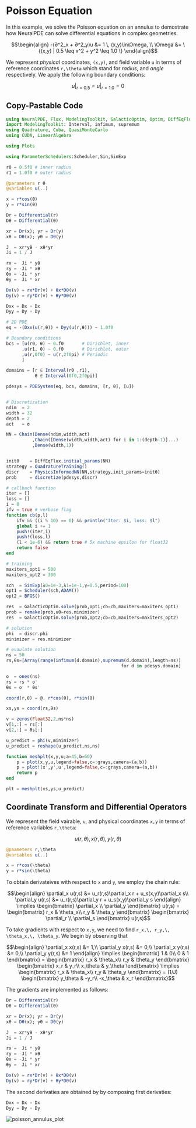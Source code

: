 # Poisson Equation

In this example, we solve the Poisson equation on an annulus to demostrate how NeuralPDE can solve differential equations in complex geometries.

```math
\begin{align}
-(∂^2_x + ∂^2_y)u &= 1 \, (x,y)\in\Omega, \\
\Omega &= \{(x,y) | 0.5 \leq x^2 + y^2 \leq 1.0 \}
\end{align}
```

We represent *physical* coordinates, ``(x,y)``, and field variable ``u`` in terms of reference coordinates ``r,\theta`` which stand for *radius*, and *angle* respectively. We apply the following boundary conditions:

```math
u|_{r=0.5} = u|_{r=1.0} = 0
```

## Copy-Pastable Code

```julia
using NeuralPDE, Flux, ModelingToolkit, GalacticOptim, Optim, DiffEqFlux
import ModelingToolkit: Interval, infimum, supremum
using Quadrature, Cuba, QuasiMonteCarlo
using CUDA, LinearAlgebra

using Plots

using ParameterSchedulers:Scheduler,Sin,SinExp

r0 = 0.5f0 # inner radius
r1 = 1.0f0 # outer radius

@parameters r θ
@variables u(..)

x = r*cos(θ)
y = r*sin(θ)

Dr = Differential(r)
Dθ = Differential(θ)

xr = Dr(x); yr = Dr(y)
xθ = Dθ(x); yθ = Dθ(y)

J  = xr*yθ - xθ*yr
Ji = 1 / J

rx =  Ji * yθ
ry = -Ji * xθ
θx = -Ji * yr
θy =  Ji * xr

Dx(v) = rx*Dr(v) + θx*Dθ(v)
Dy(v) = ry*Dr(v) + θy*Dθ(v)

Dxx = Dx ∘ Dx
Dyy = Dy ∘ Dy

# 2D PDE
eq = -(Dxx(u(r,θ)) + Dyy(u(r,θ))) ~ 1.0f0

# Boundary conditions
bcs = [u(r0, θ) ~ 0.f0       # Dirichlet, inner
      ,u(r1, θ) ~ 0.f0       # Dirichlet, outer
      ,u(r,0f0) ~ u(r,2f0pi) # Periodic
      ]

domains = [r ∈ Interval(r0 ,r1),
           θ ∈ Interval(0f0,2f0pi)]

pdesys = PDESystem(eq, bcs, domains, [r, θ], [u])


# Discretization
ndim  = 2
width = 32
depth = 2
act   = σ

NN = Chain(Dense(ndim,width,act)
          ,Chain([Dense(width,width,act) for i in 1:(depth-1)]...)
          ,Dense(width,1))


initθ    = DiffEqFlux.initial_params(NN)
strategy = QuadratureTraining()
discr    = PhysicsInformedNN(NN,strategy,init_params=initθ)
prob     = discretize(pdesys,discr)

# callback function
iter = []
loss = []
i = 0
ifv = true # verbose flag
function cb(p,l)
    ifv && ((i % 10) == 0) && println("Iter: $i, loss: $l")
    global i += 1
    push!(iter,i)
    push!(loss,l)
    (l < 1e-6) && return true # 5x machine epsilon for float32
    return false
end

# training
maxiters_opt1 = 500
maxiters_opt2 = 300

sch  = SinExp(λ0=1e-3,λ1=1e-1,γ=0.5,period=100)
opt1 = Scheduler(sch,ADAM())
opt2 = BFGS()

res  = GalacticOptim.solve(prob,opt1;cb=cb,maxiters=maxiters_opt1)
prob = remake(prob,u0=res.minimizer)
res  = GalacticOptim.solve(prob,opt2;cb=cb,maxiters=maxiters_opt2)

# solution
phi  = discr.phi
minimizer = res.minimizer

# evaulate solution
ns = 50
rs,θs=[Array(range(infimum(d.domain),supremum(d.domain),length=ns))
                                            for d in pdesys.domain]

o  = ones(ns)
rs = rs * o'
θs = o  * θs'

coord(r,θ) = @. r*cos(θ), r*sin(θ)

xs,ys = coord(rs,θs)

v = zeros(Float32,2,ns*ns)
v[1,:] = rs[:]
v[2,:] = θs[:]

u_predict = phi(v,minimizer)
u_predict = reshape(u_predict,ns,ns)

function meshplt(x,y,u;a=45,b=60)
    p = plot(x,y,u,legend=false,c=:grays,camera=(a,b))
    p = plot!(x',y',u',legend=false,c=:grays,camera=(a,b))
    return p
end

plt = meshplt(xs,ys,u_predict)
```

## Coordinate Transform and Differential Operators

We represent the field vairable, ``u``, and physical coordinates ``x,y`` in terms of reference variables ``r,\theta``:

```math
u(r,\theta), \, x(r,\theta), \, y(r,\theta)
```

```julia
@paameters r,\theta
@variables u(..)

x = r*cos(\theta)
y = r*sin(\theta)
```

To obtain derivateives with respect to ``x`` and ``y``, we employ the chain rule:

```math
\begin{align}
\partial_x u(r,s) &= u_r(r,s)\partial_x r + u_s(x,y)\partial_x s\\
\partial_y u(r,s) &= u_r(r,s)\partial_y r + u_s(x,y)\partial_y s
\end{align}

\implies
\begin{bmatrix} \partial_x \\ \partial_y \end{bmatrix} u(r,s)
=
\begin{bmatrix} r_x & \theta_x\\ r_y & \theta_y \end{bmatrix}
\begin{bmatrix} \partial_r \\ \partial_s \end{bmatrix} u(r,s)
```

To take gradients with respect to ``x,y``, we need to find ``r_x,\, r_y,\, \theta_x,\, \theta_y``. We begin by observing that
```math
\begin{align}
\partial_x x(r,s) &= 1,\\
\partial_y x(r,s) &= 0,\\
\partial_x y(r,s) &= 0,\\
\partial_y y(r,s) &= 1
\end{align}

\implies
\begin{bmatrix} 1 & 0\\ 0 & 1 \end{bmatrix}
=
\begin{bmatrix} r_x & \theta_x\\ r_y & \theta_y \end{bmatrix}
\begin{bmatrix} x_r & y_r\\ x_\theta & y_\theta \end{bmatrix}

\implies
\begin{bmatrix} r_x & \theta_x\\ r_y & \theta_y \end{bmatrix}
=
(1/J)
\begin{bmatrix} y_\theta & -y_r\\ -x_\theta & x_r \end{bmatrix}
```
The gradients are implemented as follows:
```julia
Dr = Differential(r)
Dθ = Differential(θ)

xr = Dr(x); yr = Dr(y)
xθ = Dθ(x); yθ = Dθ(y)

J  = xr*yθ - xθ*yr
Ji = 1 / J

rx =  Ji * yθ
ry = -Ji * xθ
θx = -Ji * yr
θy =  Ji * xr

Dx(v) = rx*Dr(v) + θx*Dθ(v)
Dy(v) = ry*Dr(v) + θy*Dθ(v)
```

The second derivaties are obtained by by composing first derivaties:

```julia
Dxx = Dx ∘ Dx
Dyy = Dy ∘ Dy
```

![poisson_annulus_plot](https://user-images.githubusercontent.com/12683885/90962648-2db35980-e4ba-11ea-8e58-f4f07c77bcb9.png)
